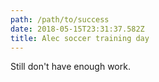 ```yaml
---
path: /path/to/success
date: 2018-05-15T23:31:37.582Z
title: Alec soccer training day
---
```

Still don't have enough work.
